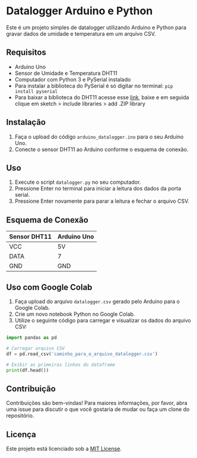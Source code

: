 # Datalogger Arduino e Python

Este é um projeto simples de datalogger utilizando Arduino e Python para gravar dados de umidade e temperatura em um arquivo CSV.

## Requisitos

- Arduino Uno
- Sensor de Umidade e Temperatura DHT11
- Computador com Python 3 e PySerial instalado
- Para instalar a biblioteca do PySerial é só digitar no terminal: `pip install pyserial`
- Para baixar a biblioteca do DHT11 acesse esse [link](https://github.com/dhrubasaha08/DHT11), baixe e em seguida clique em sketch > include libraries > add .ZIP library


## Instalação

1. Faça o upload do código `arduino_datalogger.ino` para o seu Arduino Uno.
2. Conecte o sensor DHT11 ao Arduino conforme o esquema de conexão.

## Uso

1. Execute o script `datalogger.py` no seu computador.
2. Pressione Enter no terminal para iniciar a leitura dos dados da porta serial.
3. Pressione Enter novamente para parar a leitura e fechar o arquivo CSV.

## Esquema de Conexão

| Sensor DHT11 | Arduino Uno |
|--------------|-------------|
| VCC          | 5V          |
| DATA         | 7           |
| GND          | GND         |

## Uso com Google Colab

1. Faça upload do arquivo `datalogger.csv` gerado pelo Arduino para o Google Colab.
2. Crie um novo notebook Python no Google Colab.
3. Utilize o seguinte código para carregar e visualizar os dados do arquivo CSV:

```python
import pandas as pd

# Carregar arquivo CSV
df = pd.read_csv('caminho_para_o_arquivo_datalogger.csv')

# Exibir as primeiras linhas do dataframe
print(df.head())
````
## Contribuição

Contribuições são bem-vindas! Para maiores informações, por favor, abra uma issue para discutir o que você gostaria de mudar ou faça um clone do repositório.

## Licença

Este projeto está licenciado sob a [MIT License](https://opensource.org/licenses/MIT).
